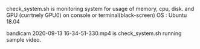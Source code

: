 check_system.sh is monitoring system for usage of memory, cpu, disk. and GPU (currtnely GPU0) on console or terminal(black-screen)
OS : Ubuntu 18.04


bandicam 2020-09-13 16-34-51-330.mp4 is check_system.sh running sample video.

